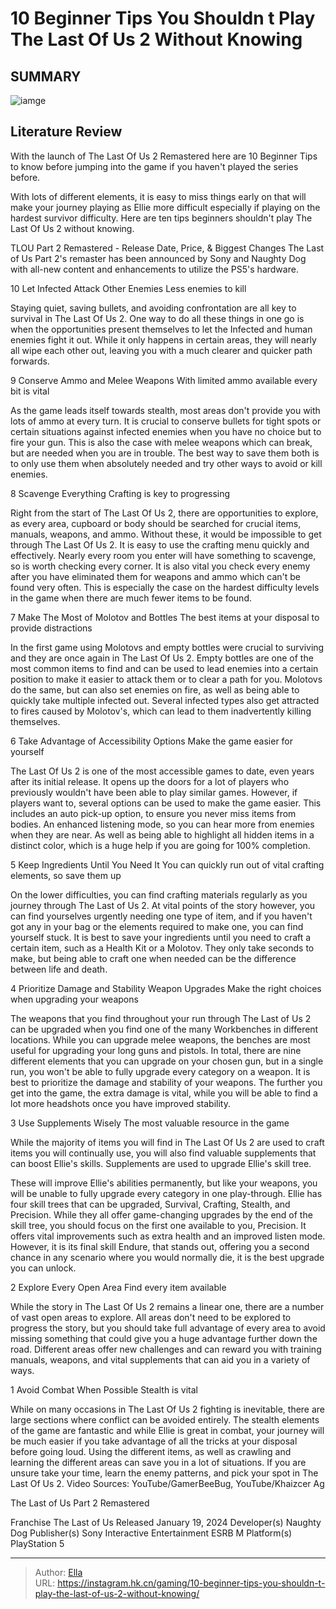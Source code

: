 # 10 Beginner Tips You Shouldn t Play The Last Of Us 2 Without Knowing


## SUMMARY 

![iamge](https://static1.srcdn.com/wordpress/wp-content/uploads/2024/01/7-10-beginner-tips-you-shouldn-t-play-the-last-of-us-2-without-knowing.jpg)

## Literature Review

With the launch of The Last Of Us 2 Remastered here are 10 Beginner Tips to know before jumping into the game if you haven&#39;t played the series before.





With lots of different elements, it is easy to miss things early on that will make your journey playing as Ellie more difficult especially if playing on the hardest survivor difficulty. Here are ten tips beginners shouldn&#39;t play The Last Of Us 2 without knowing.
            
 
 TLOU Part 2 Remastered - Release Date, Price, &amp; Biggest Changes 
The Last of Us Part 2&#39;s remaster has been announced by Sony and Naughty Dog with all-new content and enhancements to utilize the PS5&#39;s hardware.












 








 10  Let Infected Attack Other Enemies 
Less enemies to kill


Staying quiet, saving bullets, and avoiding confrontation are all key to survival in The Last Of Us 2. One way to do all these things in one go is when the opportunities present themselves to let the Infected and human enemies fight it out. While it only happens in certain areas, they will nearly all wipe each other out, leaving you with a much clearer and quicker path forwards.





 9  Conserve Ammo and Melee Weapons 
With limited ammo available every bit is vital
        

As the game leads itself towards stealth, most areas don&#39;t provide you with lots of ammo at every turn. It is crucial to conserve bullets for tight spots or certain situations against infected enemies when you have no choice but to fire your gun.
This is also the case with melee weapons which can break, but are needed when you are in trouble. The best way to save them both is to only use them when absolutely needed and try other ways to avoid or kill enemies.





 8  Scavenge Everything 
Crafting is key to progressing
        


Right from the start of The Last Of Us 2, there are opportunities to explore, as every area, cupboard or body should be searched for crucial items, manuals, weapons, and ammo. Without these, it would be impossible to get through The Last Of Us 2. It is easy to use the crafting menu quickly and effectively.
Nearly every room you enter will have something to scavenge, so is worth checking every corner. It is also vital you check every enemy after you have eliminated them for weapons and ammo which can&#39;t be found very often. This is especially the case on the hardest difficulty levels in the game when there are much fewer items to be found.





 7  Make The Most of Molotov and Bottles 
The best items at your disposal to provide distractions


In the first game using Molotovs and empty bottles were crucial to surviving and they are once again in The Last Of Us 2. Empty bottles are one of the most common items to find and can be used to lead enemies into a certain position to make it easier to attack them or to clear a path for you.
Molotovs do the same, but can also set enemies on fire, as well as being able to quickly take multiple infected out. Several infected types also get attracted to fires caused by Molotov&#39;s, which can lead to them inadvertently killing themselves.





 6  Take Advantage of Accessibility Options 
Make the game easier for yourself
        

The Last Of Us 2 is one of the most accessible games to date, even years after its initial release. It opens up the doors for a lot of players who previously wouldn&#39;t have been able to play similar games. However, if players want to, several options can be used to make the game easier.
This includes an auto pick-up option, to ensure you never miss items from bodies. An enhanced listening mode, so you can hear more from enemies when they are near. As well as being able to highlight all hidden items in a distinct color, which is a huge help if you are going for 100% completion.





 5  Keep Ingredients Until You Need It 
You can quickly run out of vital crafting elements, so save them up
        

On the lower difficulties, you can find crafting materials regularly as you journey through The Last of Us 2. At vital points of the story however, you can find yourselves urgently needing one type of item, and if you haven&#39;t got any in your bag or the elements required to make one, you can find yourself stuck.
It is best to save your ingredients until you need to craft a certain item, such as a Health Kit or a Molotov. They only take seconds to make, but being able to craft one when needed can be the difference between life and death.





 4  Prioritize Damage and Stability Weapon Upgrades 
Make the right choices when upgrading your weapons
        

The weapons that you find throughout your run through The Last of Us 2 can be upgraded when you find one of the many Workbenches in different locations. While you can upgrade melee weapons, the benches are most useful for upgrading your long guns and pistols.
In total, there are nine different elements that you can upgrade on your chosen gun, but in a single run, you won&#39;t be able to fully upgrade every category on a weapon. It is best to prioritize the damage and stability of your weapons. The further you get into the game, the extra damage is vital, while you will be able to find a lot more headshots once you have improved stability.





 3  Use Supplements Wisely 
The most valuable resource in the game
        


While the majority of items you will find in The Last Of Us 2 are used to craft items you will continually use, you will also find valuable supplements that can boost Ellie&#39;s skills.
Supplements are used to upgrade Ellie&#39;s skill tree. 

These will improve Ellie&#39;s abilities permanently, but like your weapons, you will be unable to fully upgrade every category in one play-through. Ellie has four skill trees that can be upgraded, Survival, Crafting, Stealth, and Precision.
While they all offer game-changing upgrades by the end of the skill tree, you should focus on the first one available to you, Precision. It offers vital improvements such as extra health and an improved listen mode. However, it is its final skill Endure, that stands out, offering you a second chance in any scenario where you would normally die, it is the best upgrade you can unlock.





 2  Explore Every Open Area 
Find every item available


 







While the story in The Last Of Us 2 remains a linear one, there are a number of vast open areas to explore. All areas don&#39;t need to be explored to progress the story, but you should take full advantage of every area to avoid missing something that could give you a huge advantage further down the road.
Different areas offer new challenges and can reward you with training manuals, weapons, and vital supplements that can aid you in a variety of ways. 






 1  Avoid Combat When Possible 
Stealth is vital


 







While on many occasions in The Last Of Us 2 fighting is inevitable, there are large sections where conflict can be avoided entirely. The stealth elements of the game are fantastic and while Ellie is great in combat, your journey will be much easier if you take advantage of all the tricks at your disposal before going loud.
Using the different items, as well as crawling and learning the different areas can save you in a lot of situations. If you are unsure take your time, learn the enemy patterns, and pick your spot in The Last Of Us 2.
Video Sources: YouTube/GamerBeeBug, YouTube/Khaizcer Ag
        


  The Last of Us Part 2 Remastered  


  Franchise    The Last of Us     Released    January 19, 2024     Developer(s)    Naughty Dog     Publisher(s)    Sony Interactive Entertainment     ESRB    M     Platform(s)    PlayStation 5    



---

> Author: [Ella](https://instagram.hk.cn/)  
> URL: https://instagram.hk.cn/gaming/10-beginner-tips-you-shouldn-t-play-the-last-of-us-2-without-knowing/  

